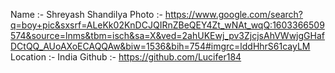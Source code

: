 Name :- Shreyash Shandilya
Photo :- https://www.google.com/search?q=boy+pic&sxsrf=ALeKk02KnDCJQIRnZBeQEY4Zt_wNAt_wqQ:1603366509574&source=lnms&tbm=isch&sa=X&ved=2ahUKEwj_pv3ZjcjsAhVWwjgGHafDCtQQ_AUoAXoECAQQAw&biw=1536&bih=754#imgrc=lddHhrS61cayLM
Location :- India
Github :- https://github.com/Lucifer184
